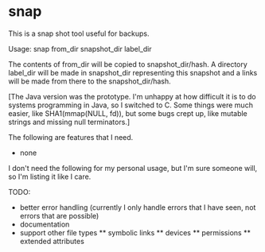 snap
====

This is a snap shot tool useful for backups.

Usage: snap from_dir snapshot_dir label_dir

The contents of from_dir will be copied to snapshot_dir/hash.  A directory label_dir will be made in snapshot_dir representing this snapshot and a links will be made from there to the snapshot_dir/hash.

[The Java version was the prototype.  I'm unhappy at how difficult it is to do systems programming in Java, so I switched to C.  Some things were much easier, like SHA1(mmap(NULL, fd)), but some bugs crept up, like mutable strings and missing null terminators.]

The following are features that I need.
* none

I don't need the following for my personal usage, but I'm sure someone will, so I'm listing it like I care.

TODO:
* better error handling (currently I only handle errors that I have seen, not errors that are possible)
* documentation
* support other file types
** symbolic links
** devices
** permissions
** extended attributes
